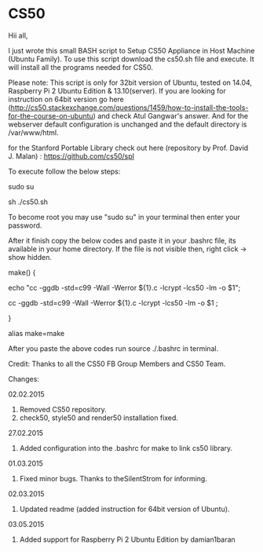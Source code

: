 # CS50

Hii all,

I just wrote this small BASH script to Setup CS50 Appliance in Host Machine (Ubuntu Family).
To use this script download the cs50.sh file and execute. It will install all the programs needed for CS50.

Please note: This script is only for 32bit version of Ubuntu, tested on 14.04, Raspberry Pi 2 Ubuntu Edition & 13.10(server). If you are looking for instruction on 64bit version go here (http://cs50.stackexchange.com/questions/1459/how-to-install-the-tools-for-the-course-on-ubuntu) and check Atul Gangwar's answer. And for the webserver default configuration is unchanged and the default directory is /var/www/html.

for the Stanford Portable Library check out here (repository by Prof. David J. Malan) : https://github.com/cs50/spl 

To execute follow the below steps:

sudo su

<enter your password when asked>

sh ./cs50.sh

To become root you may use "sudo su" in your terminal then enter your password.

After it finish copy the below codes and paste it in your .bashrc file, its available in your home directory. If the file is not visible then, right click -> show hidden.


make() {

echo "cc -ggdb -std=c99 -Wall -Werror ${1}.c -lcrypt -lcs50 -lm -o $1";

cc -ggdb -std=c99 -Wall -Werror ${1}.c -lcrypt -lcs50 -lm -o $1 ;

}

alias make=make


After you paste the above codes run source ./.bashrc in terminal.

Credit: 
Thanks to all the CS50 FB Group Members and CS50 Team.

Changes:

02.02.2015

1. Removed CS50 repository.
2. check50, style50 and render50 installation fixed.

27.02.2015

1. Added configuration into the .bashrc for make to link cs50 library.

01.03.2015

1. Fixed minor bugs. Thanks to theSilentStrom for informing.

02.03.2015

1. Updated readme (added instruction for 64bit version of Ubuntu).

03.05.2015

1. Added support for Raspberry Pi 2 Ubuntu Edition by damian1baran
